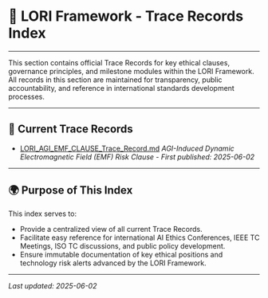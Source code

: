 # 📜 LORI Framework - Trace Records Index

---

This section contains official Trace Records for key ethical clauses, governance principles, and milestone modules within the LORI Framework.
All records in this section are maintained for transparency, public accountability, and reference in international standards development processes.

---

## 📂 Current Trace Records

- [LORI_AGI_EMF_CLAUSE_Trace_Record.md](LORI_AGI_EMF_CLAUSE_Trace_Record.md)
*AGI-Induced Dynamic Electromagnetic Field (EMF) Risk Clause - First published: 2025-06-02*

---

## 🌍 Purpose of This Index

This index serves to:

- Provide a centralized view of all current Trace Records.
- Facilitate easy reference for international AI Ethics Conferences, IEEE TC Meetings, ISO TC discussions, and public policy development.
- Ensure immutable documentation of key ethical positions and technology risk alerts advanced by the LORI Framework.

---

_Last updated: 2025-06-02_
